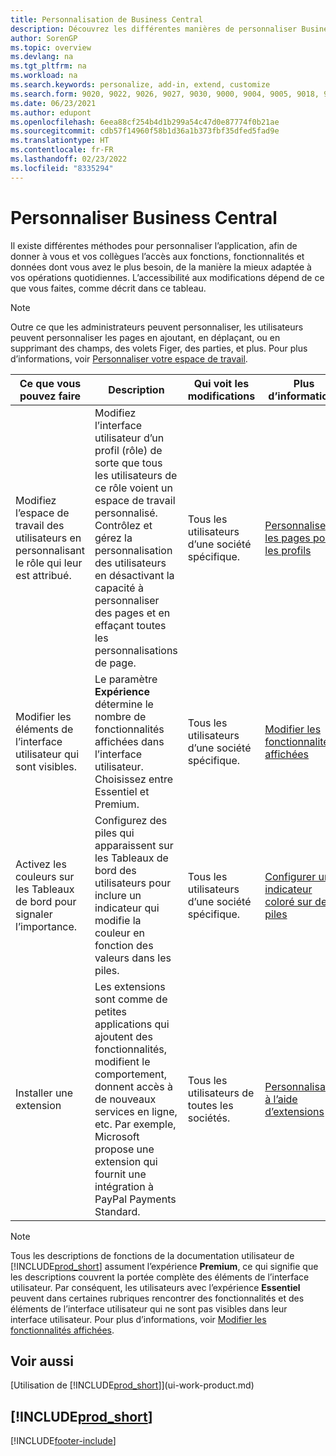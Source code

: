 ```yaml
---
title: Personnalisation de Business Central
description: Découvrez les différentes manières de personnaliser Business Central pour améliorer l’accès aux fonctionnalités dont vous avez le plus besoin en fonction de votre travail quotidien.
author: SorenGP
ms.topic: overview
ms.devlang: na
ms.tgt_pltfrm: na
ms.workload: na
ms.search.keywords: personalize, add-in, extend, customize
ms.search.form: 9020, 9022, 9026, 9027, 9030, 9000, 9004, 9005, 9018, 9006, 9007, 9010, 9016, 9017
ms.date: 06/23/2021
ms.author: edupont
ms.openlocfilehash: 6eea88cf254b4d1b299a54c47d0e87774f0b21ae
ms.sourcegitcommit: cdb57f14960f58b1d36a1b373fbf35dfed5fad9e
ms.translationtype: HT
ms.contentlocale: fr-FR
ms.lasthandoff: 02/23/2022
ms.locfileid: "8335294"
---
```

# <a name="customize-business-central"></a>Personnaliser Business Central
Il existe différentes méthodes pour personnaliser l’application, afin de donner à vous et vos collègues l’accès aux fonctions, fonctionnalités et données dont vous avez le plus besoin, de la manière la mieux adaptée à vos opérations quotidiennes. L’accessibilité aux modifications dépend de ce que vous faites, comme décrit dans ce tableau.

> [!NOTE]
> Outre ce que les administrateurs peuvent personnaliser, les utilisateurs peuvent personnaliser les pages en ajoutant, en déplaçant, ou en supprimant des champs, des volets Figer, des parties, et plus. Pour plus d’informations, voir [Personnaliser votre espace de travail](ui-personalization-user.md).

| Ce que vous pouvez faire    |  Description  |  Qui voit les modifications  |  Plus d’informations  |
|-----|---------------|---------|-------|
|Modifiez l’espace de travail des utilisateurs en personnalisant le rôle qui leur est attribué.|Modifiez l’interface utilisateur d’un profil (rôle) de sorte que tous les utilisateurs de ce rôle voient un espace de travail personnalisé. Contrôlez et gérez la personnalisation des utilisateurs en désactivant la capacité à personnaliser des pages et en effaçant toutes les personnalisations de page.|Tous les utilisateurs d’une société spécifique.|[Personnaliser les pages pour les profils](ui-personalization-manage.md)|
|Modifier les éléments de l’interface utilisateur qui sont visibles.|Le paramètre **Expérience** détermine le nombre de fonctionnalités affichées dans l’interface utilisateur. Choisissez entre Essentiel et Premium.|Tous les utilisateurs d’une société spécifique.|[Modifier les fonctionnalités affichées](ui-experiences.md)|
|Activez les couleurs sur les Tableaux de bord pour signaler l’importance.|Configurez des piles qui apparaissent sur les Tableaux de bord des utilisateurs pour inclure un indicateur qui modifie la couleur en fonction des valeurs dans les piles.|Tous les utilisateurs d’une société spécifique.|[Configurer un indicateur coloré sur des piles](admin-how-set-up-colored-indicator-on-cues.md)|
|Installer une extension|Les extensions sont comme de petites applications qui ajoutent des fonctionnalités, modifient le comportement, donnent accès à de nouveaux services en ligne, etc. Par exemple, Microsoft propose une extension qui fournit une intégration à PayPal Payments Standard.|Tous les utilisateurs de toutes les sociétés.|[Personnalisation à l’aide d’extensions](ui-extensions.md)|
> [!NOTE]
> Tous les descriptions de fonctions de la documentation utilisateur de [!INCLUDE[prod_short](includes/prod_short.md)] assument l’expérience **Premium**, ce qui signifie que les descriptions couvrent la portée complète des éléments de l’interface utilisateur. Par conséquent, les utilisateurs avec l’expérience **Essentiel** peuvent dans certaines rubriques rencontrer des fonctionnalités et des éléments de l’interface utilisateur qui ne sont pas visibles dans leur interface utilisateur. Pour plus d’informations, voir [Modifier les fonctionnalités affichées](ui-experiences.md).

## <a name="see-also"></a>Voir aussi
[Utilisation de [!INCLUDE[prod_short](includes/prod_short.md)]](ui-work-product.md)  

## [!INCLUDE[prod_short](includes/free_trial_md.md)]  


[!INCLUDE[footer-include](includes/footer-banner.md)]